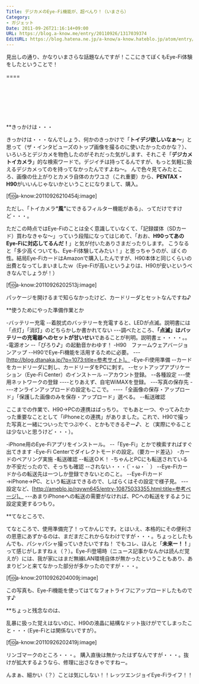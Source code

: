```yaml
---
Title: デジカメのEye-Fi機能が、超べんり！（いまさら）
Category:
- ガジェット
Date: 2011-09-26T21:16:14+09:00
URL: https://blog.a-know.me/entry/20110926/1317039374
EditURL: https://blog.hatena.ne.jp/a-know/a-know.hateblo.jp/atom/entry/12921228815727979431
---
```


見出しの通り、かなりいまさらな話題なんですが！ここにきてぼくもEye-Fi体験をしたということで！

====

<script async src="//pagead2.googlesyndication.com/pagead/js/adsbygoogle.js"></script>
<!-- article-top -->
<ins class="adsbygoogle"
     style="display:inline-block;width:728px;height:90px"
     data-ad-client="ca-pub-3463034538369189"
     data-ad-slot="8367620130"></ins>
<script>
(adsbygoogle = window.adsbygoogle || []).push({});
</script>


**きっかけは・・・

きっかけは・・・なんでしょう、何かのきっかけで「<span class="deco" style="font-weight:bold;">トイデジ欲しいなぁ〜</span>」と思って（ザ・インタビューズのトップ画像を撮るのに使いたかったのかな？）、いろいろとデジカメを物色したのがそれだった気がします、それこそ「<span class="deco" style="font-weight:bold;">デジカメ　トイカメラ</span>」的な検索ワードで。デジイチは持ってるんですが、もっと気軽に扱えるデジカメってのを持ってなかったんですよね〜。
んで色々見てみたところ、画像の仕上がりとカメラ自体のカワユさ（これ重要）から、<span class="deco" style="font-weight:bold;">PENTAX・H90</span>がいいんじゃないかということになりまして、購入。



[f:id:a-know:20110926210454j:image]



ただし、「トイカメラ<span class="deco" style="font-weight:bold;">“風”</span>にできるフィルター機能がある」、ってだけですけど・・・。

ただこの時点ではEye-Fiのことは全く意識していなくて、「記録媒体（SDカード）買わなきゃな〜」っていう段階になってはじめて、「おお、<span class="deco" style="font-weight:bold;">H90ってあのEye-Fiに対応してるんだ！</span>」と気が付いたありさまだったりします。
こうなると「多少高くついても、Eye-Fi体験してみたい！」と思っちゃうのが、ぼくの性。結局Eye-FiカードはAmazonで購入したんですが、H90本体と同じくらいの出費となってしまいましたｗ（Eye-Fiが高いというよりは、H90が安いというべきなんでしょうが！）



[f:id:a-know:20110926202513j:image]



パッケージを開けるまで知らなかったけど、カードリーダとセットなんですね♪



**使うためにやった準備作業とか

-バッテリー充電
--着脱式のバッテリーを充電すると、LEDが点滅。説明書には「点灯」「消灯」のどちらかしか書かれてない
---調べたところ、<span class="deco" style="font-weight:bold;">「点滅」はバッテリーの充電器へのセットが甘いせい</span>であることが判明。説明書ェ・・・・。。
-電源オン
--「ぴろり♪」の起動音かわゆす！
-H90　ファームウェアバージョンアップ
--H90でEye-Fi機能を活用するために必要。
---[http://blog.dtanaka.jp/?p=1073:title=参考サイト]。
-Eye-Fi使用準備
--カードをカードリーダに刺し、カードリーダをPCに刺す。
--セットアップアプリケーション（Eye-Fi Center）のインストール
--アカウント登録。
--各種設定
---使用ネットワークの登録
----とりあえず、自宅WiMAXを登録。
---写真の保存先
----オンラインアップロードの設定もここで。
----「全画像の保存・アップロード」「保護した画像のみを保存・アップロード」選べる。
--転送確認



ここまでの作業で、H90→PCの連携はばっちり。
でもあと一つ、やってみたかった重要なこととして「iPhoneとの連携」がありました。これで、H90で撮った写真と一緒についったでつぶやく、とかもできるぞー♪、と（実際にやることは少ないと思うけど・・・）。



-iPhone用のEye-Fiアプリをインストール。
--「Eye-Fi」とかで検索すればすぐ出てきます
-Eye-Fi Centerでダイレクトモードの設定。（要カード差込）
-カードのペアリング実施
-転送確認
--転送ＯＫ！
-ちゃんとPCにも転送されているか不安だったので、そっちも確認
--されない・・・（´・ω・｀）
--Eye-Fiカードからの転送先は一つしか登録できないとのこと。
--Eye-Fiカード→iPhone→PC、という転送はできるので、しばらくはその設定で様子見。
---設定など、[http://ameblo.jp/rqywn645/entry-10875033355.html:title=参考ページ]。
---あまりiPhoneへの転送の需要がなければ、PCへの転送をするように設定変更するつもり。



**てなところで、

てなところで、使用準備完了！ってかんじです。とはいえ、本格的にその便利さの恩恵にあずかるのは、まだまだこれからなわけですが・・・。ちょっとしたもんでも、パシャパシャ撮っていきたいですね！
でもコレ、ほんと「<span class="deco" style="font-weight:bold;">未来ー！！</span>」って感じがしますねぇ（？）。Eye-Fi登場時（ニュース記事かなんかは読んだ覚えが）には、我が家にはまだ無線LAN環境自体が無かったということもあり、あまりピンと来てなかった部分が多かったのですが・・・。



[f:id:a-know:20110926204009j:image]



この写真も、Eye-Fi機能を使ってはてなフォトライフにアップロードしたものです♪



**ちょっと残念なのは、

乱暴に扱った覚えはないのに、H90の液晶に結構なドット抜けがでてしまったこと・・・（Eye-Fiとは関係ないですが）。



[f:id:a-know:20110926202419j:image]


リンゴマークのところ・・・。
購入直後は無かったはずなんですが・・・。抜けが拡大するようなら、修理に出さなきゃですねー。



んまぁ、細かい（？）ことは気にしない！！レッツエンジョイEye-Fiライフ！！

<script async src="//pagead2.googlesyndication.com/pagead/js/adsbygoogle.js"></script>
<!-- article-bottom2 -->
<ins class="adsbygoogle"
     style="display:inline-block;width:300px;height:250px"
     data-ad-client="ca-pub-3463034538369189"
     data-ad-slot="5274552934"></ins>
<script>
(adsbygoogle = window.adsbygoogle || []).push({});
</script>


<script src="https://moshi-moshi.moshimo.works/moshimoshi/a_know_blog/20110926-1317039374?title=%E3%83%87%E3%82%B8%E3%82%AB%E3%83%A1%E3%81%AEEye-Fi%E6%A9%9F%E8%83%BD%E3%81%8C%E3%80%81%E8%B6%85%E3%81%B9%E3%82%93%E3%82%8A%EF%BC%81%EF%BC%88%E3%81%84%E3%81%BE%E3%81%95%E3%82%89%EF%BC%89"></script>
